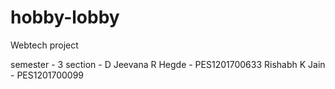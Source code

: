 # hobby-lobby
Webtech project

semester - 3
section - D
Jeevana R Hegde - PES1201700633
Rishabh K Jain - PES1201700099
